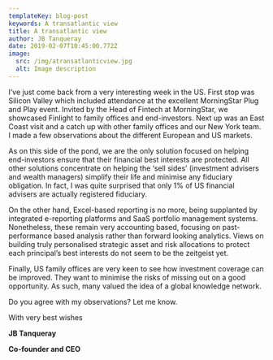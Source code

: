 ```yaml
---
templateKey: blog-post
keywords: A transatlantic view
title: A transatlantic view
author: JB Tanqueray
date: 2019-02-07T10:45:00.772Z
image:
  src: /img/atransatlanticview.jpg
  alt: Image description
---
```

I’ve just come back from a very interesting week in the US. First stop was Silicon Valley which included attendance at the excellent MorningStar Plug and Play event. Invited by the Head of Fintech at MorningStar, we showcased Finlight to family offices and end-investors. Next up was an East Coast visit and a catch up with other family offices and our New York team. I made a few observations about the different European and US markets.

As on this side of the pond, we are the only solution focused on helping end-investors ensure that their financial best interests are protected. All other solutions concentrate on helping the ‘sell sides’ (investment advisers and wealth managers) simplify their life and minimise any fiduciary obligation. In fact, I was quite surprised that only 1% of US financial advisers are actually registered fiduciary.

On the other hand, Excel-based reporting is no more, being supplanted by integrated e-reporting platforms and SaaS portfolio management systems. Nonetheless, these remain very accounting based, focusing on past-performance based analysis rather than forward looking analytics. Views on building truly personalised strategic asset and risk allocations to protect each principal’s best interests do not seem to be the zeitgeist yet.

Finally, US family offices are very keen to see how investment coverage can be improved. They want to minimise the risks of missing out on a good opportunity. As such, many valued the idea of a global knowledge network.

Do you agree with my observations? Let me know.

With very best wishes

**JB Tanqueray**

**Co-founder and CEO**